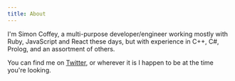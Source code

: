 ```yaml
---
title: About
---
```


I'm Simon Coffey, a multi-purpose developer/engineer working mostly with
Ruby, JavaScript and React these days, but with experience in C++, C#,
Prolog, and an assortment of others.

You can find me on [Twitter](http://twitter.com/urbanautomaton), or
wherever it is I happen to be at the time you're looking.
